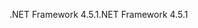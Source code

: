 <span data-ttu-id="d02cb-101">.NET Framework 4.5.1</span><span class="sxs-lookup"><span data-stu-id="d02cb-101">.NET Framework 4.5.1</span></span>